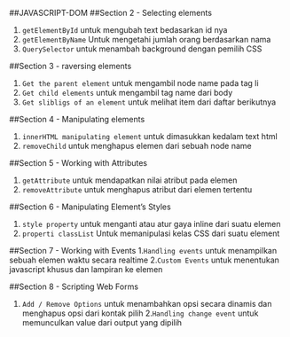 ##JAVASCRIPT-DOM
##Section 2 - Selecting elements
1. `getElementById` untuk mengubah text bedasarkan id nya
2. `getElementByName` Untuk mengetahi jumlah orang berdasarkan nama
3. `QuerySelector` untuk menambah background dengan pemilih CSS

##Section 3 - raversing elements
1. `Get the parent element` untuk mengambil node name pada tag li
2. `Get child elements` untuk mengambil tag name dari body
3. `Get slibligs of an element` untuk melihat item dari daftar berikutnya

##Section 4 - Manipulating elements
1. `innerHTML manipulating element` untuk dimasukkan kedalam text html
2. `removeChild` untuk menghapus elemen dari sebuah node name

##Section 5 - Working with Attributes
1. `getAttribute` untuk mendapatkan nilai atribut pada elemen
2. `removeAttribute` untuk menghapus atribut dari elemen tertentu

##Section 6 - Manipulating Element’s Styles
1. `style property` untuk menganti atau atur gaya inline dari suatu elemen
2. `properti classList` Untuk memanipulasi kelas CSS dari suatu element

##Section 7 - Working with Events
1.`Handling events` untuk menampilkan sebuah elemen waktu secara realtime
2.`Custom Events` untuk menentukan javascript khusus dan lampiran ke elemen

##Section 8 - Scripting Web Forms
1. `Add / Remove Options` untuk menambahkan opsi secara dinamis dan menghapus opsi dari kontak pilih
2.`Handling change event` untuk memunculkan value dari output yang dipilih 
